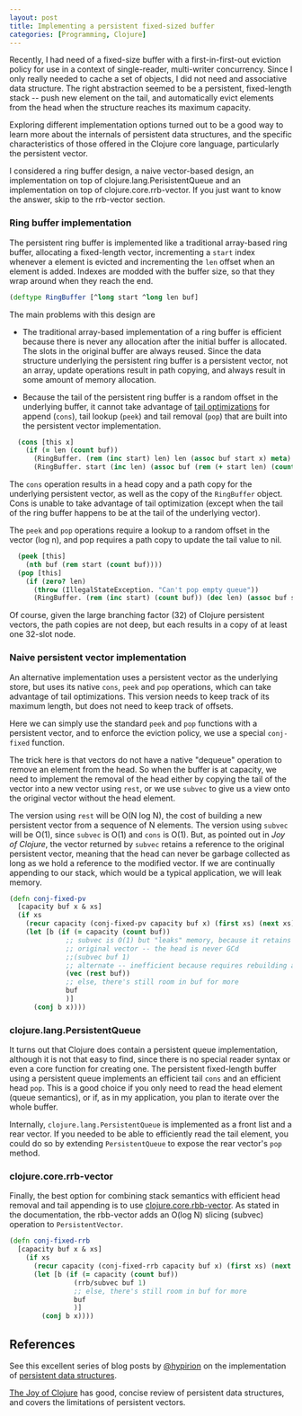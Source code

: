 ```yaml
---
layout: post
title: Implementing a persistent fixed-sized buffer
categories: [Programming, Clojure]
---
```


Recently, I had need of a fixed-size buffer with a first-in-first-out eviction policy for use in a context of single-reader, multi-writer concurrency.  Since I only really needed to cache a set of objects, I did not need and associative data structure.  The right abstraction seemed to be a persistent, fixed-length stack -- push new element on the tail, and automatically evict elements from the head when the structure reaches its maximum capacity.

Exploring different implementation options turned out to be a good way to learn more about the internals of persistent data structures, and the specific characteristics of those offered in the Clojure core language, particularly the persistent vector.

I considered a ring buffer design, a naive vector-based design, an implementation on top of clojure.lang.PerisistentQueue and an implementation on top of clojure.core.rrb-vector.  If you just want to know the answer, skip to the rrb-vector section.

### Ring buffer implementation

The persistent ring buffer is implemented like a traditional array-based ring buffer, allocating a fixed-length vector, incrementing a `start` index whenever a element is evicted and incrementing the `len` offset when an element is added.  Indexes are modded with the buffer size, so that they wrap around when they reach the end.

```clojure
(deftype RingBuffer [^long start ^long len buf]
```

The main problems with this design are

* The traditional array-based implementation of a ring buffer is efficient because there is never any allocation after the initial buffer is allocated.  The slots in the original buffer are always reused.  Since the data structure underlying the persistent ring buffer is a persistent vector, not an array, update operations result in path copying, and always result in some amount of memory allocation.

* Because the tail of the persistent ring buffer is a random offset in the underlying buffer, it cannot take advantage of [tail optimizations](http://hypirion.com/musings/understanding-persistent-vector-pt-3) for append (`cons`), tail lookup (`peek`) and tail removal (`pop`) that are built into the persistent vector implementation.

```clojure
  (cons [this x]
    (if (= len (count buf))
      (RingBuffer. (rem (inc start) len) len (assoc buf start x) meta)
      (RingBuffer. start (inc len) (assoc buf (rem (+ start len) (count buf)) x) meta)))
```

The `cons` operation results in a head copy and a path copy for the underlying persistent vector, as well as the copy of the `RingBuffer` object.  Cons is unable to take advantage of tail optimization (except when the tail of the ring buffer happens to be at the tail of the underlying vector).

The `peek` and `pop` operations require a lookup to a random offset in the vector (log n), and pop requires a path copy to update the tail value to nil.

```clojure
  (peek [this]
    (nth buf (rem start (count buf))))
  (pop [this]
    (if (zero? len)
      (throw (IllegalStateException. "Can't pop empty queue"))
      (RingBuffer. (rem (inc start) (count buf)) (dec len) (assoc buf start nil) meta)))
```

Of course, given the large branching factor (32) of Clojure persistent vectors, the path copies are not deep, but each results in a copy of at least one 32-slot node.

### Naive persistent vector implementation

An alternative implementation uses a persistent vector as the underlying store, but uses its native `cons`, `peek` and `pop` operations, which can take advantage of tail optimizations.  This version needs to keep track of its maximum length, but does not need to keep track of offsets.

Here we can simply use the standard `peek` and `pop` functions with a persistent vector, and to enforce the eviction policy, we use a special `conj-fixed` function.

The trick here is that vectors do not have a native "dequeue" operation to remove an element from the head.  So when the buffer is at capacity, we need to implement the removal of the head either by copying the tail of the vector into a new vector using `rest`, or we use `subvec` to give us a view onto the original vector without the head element.

The version using `rest` will be O(N log N), the cost of building a new persistent vector from a sequence of N elements.  The version using `subvec` will be O(1), since `subvec` is O(1) and `cons` is O(1).  But, as pointed out in *Joy of Clojure*, the vector returned by `subvec` retains a reference to the original persistent vector, meaning that the head can never be garbage collected as long as we hold a reference to the modified vector.  If we are continually appending to our stack, which would be a typical application, we will leak memory.


```clojure
(defn conj-fixed-pv
  [capacity buf x & xs]
  (if xs
    (recur capacity (conj-fixed-pv capacity buf x) (first xs) (next xs))
    (let [b (if (= capacity (count buf))
              ;; subvec is O(1) but "leaks" memory, because it retains a reference to the
              ;; original vector -- the head is never GCd
              ;;(subvec buf 1)
              ;; alternate -- inefficient because requires rebuilding a vector from a sequence
              (vec (rest buf))
              ;; else, there's still room in buf for more 
              buf
              )]
      (conj b x))))
```

### clojure.lang.PersistentQueue

It turns out that Clojure does contain a persistent queue implementation, although it is not that easy to find, since there is no special reader syntax or even a core function for creating one.  The persistent fixed-length buffer using a persistent queue implements an efficient tail `cons` and an efficient head `pop`.  This is a good choice if you only need to read the head element (queue semantics), or if, as in my application, you plan to iterate over the whole buffer.

Internally, `clojure.lang.PersistentQueue` is implemented as a front list and a rear vector.  If you needed to be able to efficiently read the tail element, you could do so by extending `PersistentQueue` to expose the rear vector's `pop` method.


### clojure.core.rrb-vector

Finally, the best option for combining stack semantics with efficient head removal and tail appending is to use [clojure.core.rbb-vector](https://github.com/clojure/core.rrb-vector).  As stated in the documentation, the rbb-vector adds an O(log N) slicing (subvec) operation to `PersistentVector`.


```clojure
(defn conj-fixed-rrb
  [capacity buf x & xs]
    (if xs
      (recur capacity (conj-fixed-rrb capacity buf x) (first xs) (next xs))
      (let [b (if (= capacity (count buf))
                (rrb/subvec buf 1)
                ;; else, there's still room in buf for more 
                buf
                )]
        (conj b x))))
```

## References

See this excellent series of blog posts by [@hypirion](https://twitter.com/hyPiRion) on the implementation of [persistent data structures](http://hypirion.com/musings/understanding-persistent-vector-pt-1).

[The Joy of Clojure](http://www.manning.com/fogus2) has good, concise review of persistent data structures, and covers the limitations of persistent vectors.
